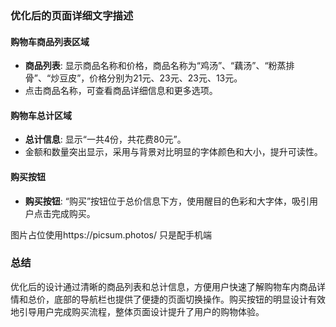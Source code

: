 ### 优化后的页面详细文字描述

#### 购物车商品列表区域
- **商品列表**: 显示商品名称和价格，商品名称为“鸡汤”、“藕汤”、“粉蒸排骨”、“炒豆皮”，价格分别为21元、23元、23元、13元。
- 点击商品名称，可查看商品详细信息和更多选项。

#### 购物车总计区域
- **总计信息**: 显示“一共4份，共花费80元”。
- 金额和数量突出显示，采用与背景对比明显的字体颜色和大小，提升可读性。

#### 购买按钮
- **购买按钮**: “购买”按钮位于总价信息下方，使用醒目的色彩和大字体，吸引用户点击完成购买。

图片占位使用https://picsum.photos/
只是配手机端

### 总结
优化后的设计通过清晰的商品列表和总计信息，方便用户快速了解购物车内商品详情和总价，底部的导航栏也提供了便捷的页面切换操作。购买按钮的明显设计有效地引导用户完成购买流程，整体页面设计提升了用户的购物体验。
